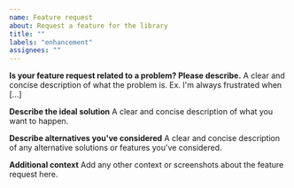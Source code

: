 ```yaml
---
name: Feature request
about: Request a feature for the library
title: ""
labels: "enhancement"
assignees: ""
---
```


<!--
If you need help with the library installation or usage, please go to the Discord server instead:
  https://discord.gg/rmMTZue
This issue tracker is only for bug reports and enhancement suggestions.
You likely won't receive any basic help here.
-->

**Is your feature request related to a problem? Please describe.**
A clear and concise description of what the problem is. Ex. I'm always frustrated when [...]

**Describe the ideal solution**
A clear and concise description of what you want to happen.

**Describe alternatives you've considered**
A clear and concise description of any alternative solutions or features you've considered.

**Additional context**
Add any other context or screenshots about the feature request here.
